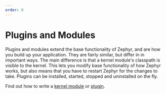 ```yaml
---
order: 0
---
```


# Plugins and Modules

Plugins and modules extend the base functionality of Zephyr, and are how you build up your application.
They are fairly similar, but differ in in important ways.
The main difference is that a kernel module's classpath is visible to the kernel.
This lets you modify base functionality of how Zephyr works, but also means that you have to restart Zephyr for the changes to take.
Plugins can be installed, started, stopped and uninstalled on the fly.

Find out how to write a [kernel module](/get-started/write-kernel-module) or [plugin](/get-started/write-plugin).